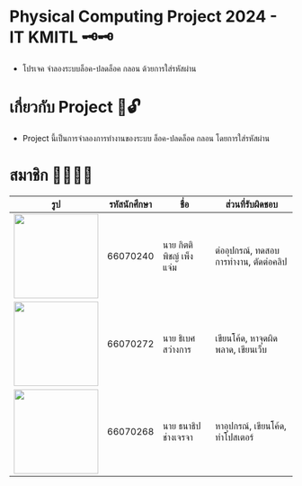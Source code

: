 # Physical Computing Project 2024 - IT KMITL 🗝️🗝️
- โปรเจค จำลองระบบล็อค-ปลดล็อค กลอน ด้วยการใส่รหัสผ่าน
# เกี่ยวกับ Project 🔐🔓
- Project นี้เป็นการจำลองการทำงานของระบบ ล็อค-ปลดล็อค กลอน โดยการใส่รหัสผ่าน

# สมาชิก 🥺😳😳🤯
| รูป | รหัสนักศึกษา     | ชื่อ                  | ส่วนที่รับผิดชอบ               |
| --- | -------- | --------------------- | ------------------------------ |
|   <img height="150" src="assets/1.jpg" width="150"/>  | 66070240 | นาย กิตติพิชญ์ เพ็งแจ่ม  |  ต่ออุปกรณ์, ทดสอบการทำงาน, ตัดต่อคลิป  |
|   <img height="150" src="assets/2.jpg" width="150"/>  | 66070272 | นาย ธิเบศ สว่างการ| เขียนโค้ด, หาจุดผิดพลาด, เขียนเว็บ              |
|   <img height="150" src="assets/3.jpg" width="150"/>  | 66070268 | นาย ธนาธิป ช่างเจรจา  | หาอุปกรณ์, เขียนโค้ด, ทำโปสเตอร์     |

